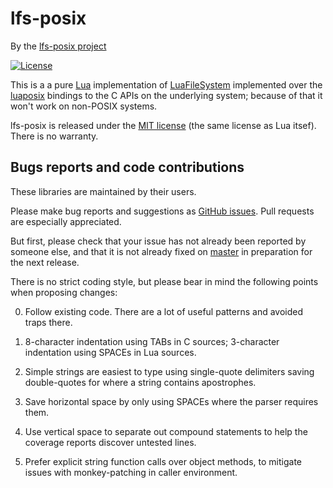 lfs-posix
=========

By the [lfs-posix project][github]

[![License](https://img.shields.io/:license-mit-blue.svg)](https://mit-license.org)

This is a a pure [Lua][] implementation of [LuaFileSystem][] implemented
over the [luaposix][] bindings to the C APIs on the underlying system;
because of that it won't work on non-POSIX systems.

lfs-posix is released under the [MIT license][mit] (the same license as
Lua itsef).  There is no warranty.

[github]: https://github.com/luaposix/lfs-posix "lfs-posix repository"
[lua]: https://www.lua.org/ "The Lua Project"
[luaposix]: https://github.com/luaposix/luaposix "luaposix repository"
[LuaFileSystem]: https://lunarmodules.github.io/luafilesystem/ "Lua File System Project"
[mit]: https://mit-license.org "MIT license"

Bugs reports and code contributions
-----------------------------------

These libraries are maintained by their users.

Please make bug reports and suggestions as [GitHub issues][issues].
Pull requests are especially appreciated.

But first, please check that your issue has not already been reported by
someone else, and that it is not already fixed on [master][github] in
preparation for the next release.

There is no strict coding style, but please bear in mind the following
points when proposing changes:

0. Follow existing code. There are a lot of useful patterns and
   avoided traps there.

1. 8-character indentation using TABs in C sources; 3-character
   indentation using SPACEs in Lua sources.

2. Simple strings are easiest to type using single-quote delimiters
   saving double-quotes for where a string contains apostrophes.

3. Save horizontal space by only using SPACEs where the parser requires
   them.

4. Use vertical space to separate out compound statements to help the
   coverage reports discover untested lines.

5. Prefer explicit string function calls over object methods, to mitigate
   issues with monkey-patching in caller environment. 

[issues]: http://github.com/lfs-posix/lfs-posix/issues
